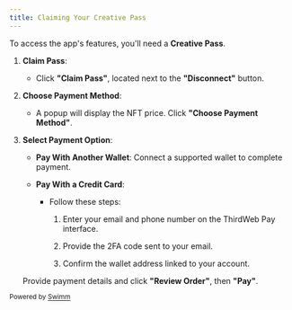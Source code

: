 ```yaml
---
title: Claiming Your Creative Pass
---
```

To access the app's features, you'll need a **Creative Pass**.

1. **Claim Pass**:

   - Click **"Claim Pass"**, located next to the **"Disconnect"** button.

2. **Choose Payment Method**:

   - A popup will display the NFT price. Click **"Choose Payment Method"**.

3. **Select Payment Option**:

   - **Pay With Another Wallet**: Connect a supported wallet to complete payment.


   - **Pay With a Credit Card**:

     - Follow these steps:

       1. Enter your email and phone number on the ThirdWeb Pay interface.

       2. Provide the 2FA code sent to your email.

       3. Confirm the wallet address linked to your account.

   Provide payment details and click **"Review Order"**, then **"Pay"**.

<SwmMeta version="3.0.0" repo-id="Z2l0aHViJTNBJTNBY3J0djMlM0ElM0FjcmVhdGl2ZXBsYXRmb3Jt" repo-name="crtv3"><sup>Powered by [Swimm](https://app.swimm.io/)</sup></SwmMeta>
